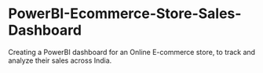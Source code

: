 # PowerBI-Ecommerce-Store-Sales-Dashboard
Creating a PowerBI dashboard for an Online E-commerce store, to track and analyze their sales across India.
